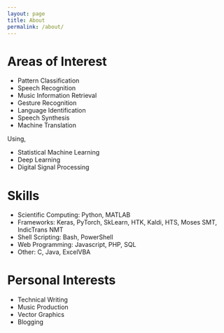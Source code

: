 ```yaml
---
layout: page
title: About
permalink: /about/
---
```

# Areas of Interest 
- Pattern Classification
- Speech Recognition
- Music Information Retrieval
- Gesture Recognition
- Language Identification
- Speech Synthesis
- Machine Translation

Using,
- Statistical Machine Learning
- Deep Learning
- Digital Signal Processing

# Skills
- Scientific Computing: Python, MATLAB
- Frameworks: Keras, PyTorch, SkLearn, HTK, Kaldi, HTS, Moses SMT, IndicTrans NMT
- Shell Scripting: Bash, PowerShell
- Web Programming: Javascript, PHP, SQL
- Other: C, Java, ExcelVBA

# Personal Interests
- Technical Writing
- Music Production
- Vector Graphics
- Blogging 


<!-- This is the base Jekyll theme. You can find out more info about customizing your Jekyll theme, as well as basic Jekyll usage documentation at [jekyllrb.com](https://jekyllrb.com/)

You can find the source code for Minima at GitHub:
[jekyll][jekyll-organization] /
[minima](https://github.com/jekyll/minima)

You can find the source code for Jekyll at GitHub:
[jekyll][jekyll-organization] /
[jekyll](https://github.com/jekyll/jekyll)


[jekyll-organization]: https://github.com/jekyll -->

